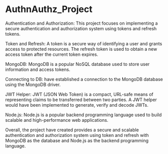 # AuthnAuthz_Project

Authentication and Authorization: This project focuses on implementing a secure authentication and authorization system using tokens and refresh tokens.

Token and Refresh: A token is a secure way of identifying a user and grants access to protected resources. The refresh token is used to obtain a new access token after the current token expires.

MongoDB: MongoDB is a popular NoSQL database used to store user information and access tokens.

Connecting to DB:  have established a connection to the MongoDB database using the MongoDB driver.

JWT Helper: JWT (JSON Web Token) is a compact, URL-safe means of representing claims to be transferred between two parties. A JWT helper would have been implemented to generate, verify and decode JWTs.

Node.js: Node.js is a popular backend programming language used to build scalable and high-performance web applications.

Overall, the project have created provides a secure and scalable authentication and authorization system using token and refresh with MongoDB as the database and Node.js as the backend programming language.

